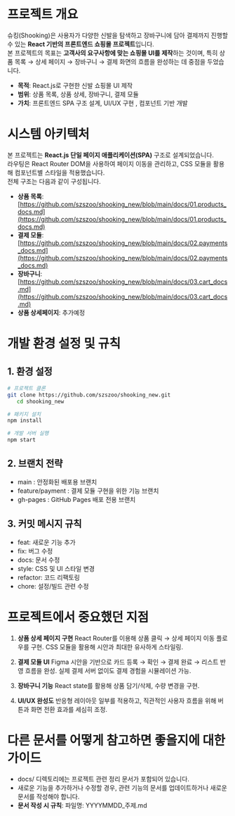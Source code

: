 # 프로젝트 개요
슈킹(Shooking)은 사용자가 다양한 신발을 탐색하고 장바구니에 담아 결제까지 진행할 수 있는 **React 기반의 프론트엔드 쇼핑몰 프로젝트**입니다.  
본 프로젝트의 목표는 **고객사의 요구사항에 맞는 쇼핑몰 UI를 제작**하는 것이며, 특히 상품 목록 → 상세 페이지 → 장바구니 → 결제 화면의 흐름을 완성하는 데 중점을 두었습니다.  

- **목적**: React.js로 구현한 신발 쇼핑몰 UI 제작  
- **범위**: 상품 목록, 상품 상세, 장바구니, 결제 모듈  
- **가치**: 프론트엔드 SPA 구조 설계, UI/UX 구현 , 컴포넌트 기반 개발


# 시스템 아키텍처
본 프로젝트는 **React.js 단일 페이지 애플리케이션(SPA)** 구조로 설계되었습니다.  
라우팅은 React Router DOM을 사용하여 페이지 이동을 관리하고, CSS 모듈을 활용해 컴포넌트별 스타일을 적용했습니다.  
전체 구조는 다음과 같이 구성됩니다.  

- **상품 목록**: [https://github.com/szszoo/shooking_new/blob/main/docs/01.products_docs.md](https://github.com/szszoo/shooking_new/blob/main/docs/01.products_docs.md)
- **결제 모듈**: [https://github.com/szszoo/shooking_new/blob/main/docs/02.payments_docs.md](https://github.com/szszoo/shooking_new/blob/main/docs/02.payments_docs.md)
- **장바구니**: [https://github.com/szszoo/shooking_new/blob/main/docs/03.cart_docs.md](https://github.com/szszoo/shooking_new/blob/main/docs/03.cart_docs.md)
- **상품 상세페이지**: 추가예정


# 개발 환경 설정 및 규칙
## 1. 환경 설정
```bash
# 프로젝트 클론
git clone https://github.com/szszoo/shooking_new.git
   cd shooking_new

# 패키지 설치
npm install

# 개발 서버 실행
npm start
```

## 2. 브랜치 전략
- main : 안정화된 배포용 브랜치
- feature/payment : 결제 모듈 구현을 위한 기능 브랜치
- gh-pages : GitHub Pages 배포 전용 브랜치

## 3. 커밋 메시지 규칙
- feat: 새로운 기능 추가
- fix: 버그 수정
- docs: 문서 수정
- style: CSS 및 UI 스타일 변경
- refactor: 코드 리팩토링
- chore: 설정/빌드 관련 수정


# 프로젝트에서 중요했던 지점
1. **상품 상세 페이지 구현**
React Router를 이용해 상품 클릭 → 상세 페이지 이동 플로우를 구현.
CSS 모듈을 활용해 시안과 최대한 유사하게 스타일링.

2. **결제 모듈 UI**
Figma 시안을 기반으로 카드 등록 → 확인 → 결제 완료 → 리스트 반영 흐름을 완성.
실제 결제 서버 없이도 결제 경험을 시뮬레이션 가능.

3. **장바구니 기능**
React state를 활용해 상품 담기/삭제, 수량 변경을 구현.

4. **UI/UX 완성도**
반응형 레이아웃 일부를 적용하고, 직관적인 사용자 흐름을 위해 버튼과 화면 전환 효과를 세심히 조정.


# 다른 문서를 어떻게 참고하면 좋을지에 대한 가이드
- docs/ 디렉토리에는 프로젝트 관련 정리 문서가 포함되어 있습니다.
- 새로운 기능을 추가하거나 수정할 경우, 관련 기능의 문서를 업데이트하거나 새로운 문서를 작성해야 합니다.
- **문서 작성 시 규칙**: 파일명: YYYYMMDD_주제.md
